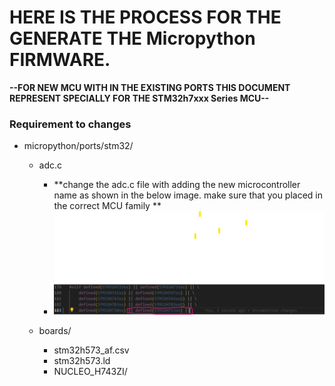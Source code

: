 # HERE IS THE PROCESS FOR THE GENERATE THE Micropython FIRMWARE.
**--FOR NEW MCU WITH IN THE EXISTING PORTS THIS DOCUMENT REPRESENT SPECIALLY FOR THE STM32h7xxx Series MCU--**
### Requirement to changes 
- micropython/ports/stm32/
    - adc.c
        - **change the adc.c file with adding the new microcontroller name  as shown in the below image. make sure that you placed in the correct MCU family **
        - ![My Image](adc_change.png)

    - boards/    
        - stm32h573_af.csv
        - stm32h573.ld
        - NUCLEO_H743ZI/



